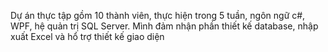 Dự án thực tập gồm 10 thành viên, thực hiện trong 5 tuần, ngôn ngữ c#, WPF, hệ quản trị SQL Server. Mình đảm nhận phần thiết kế database, nhập xuất Excel và hổ trợ thiết kế giao diện
